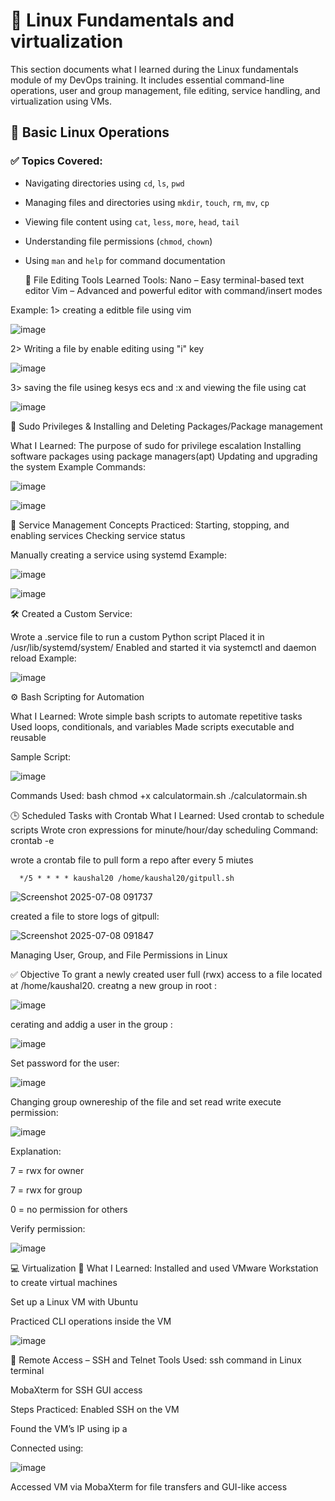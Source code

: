 # 🐧 Linux Fundamentals and virtualization
 This section documents what I learned during the Linux fundamentals module of my DevOps training. It includes essential command-line operations, user and group management, 
 file editing, service handling, and virtualization using VMs.

## 📂 Basic Linux Operations

### ✅ Topics Covered:
- Navigating directories using `cd`, `ls`, `pwd`
- Managing files and directories using `mkdir`, `touch`, `rm`, `mv`, `cp`
- Viewing file content using `cat`, `less`, `more`, `head`, `tail`
- Understanding file permissions (`chmod`, `chown`)
- Using `man` and `help` for command documentation

  📝 File Editing Tools
Learned Tools:
Nano – Easy terminal-based text editor
Vim – Advanced and powerful editor with command/insert modes

Example: 1> creating a editble file using vim 

![image](https://github.com/user-attachments/assets/fc376362-0402-4cd5-8552-5203755629c6)

   2> Writing a file by enable editing using "i" key
   
   ![image](https://github.com/user-attachments/assets/5d47a602-2f62-46f7-a0df-f53fa8be906f)
   
   3> saving the file usineg kesys ecs and :x and viewing the file using cat
   
   ![image](https://github.com/user-attachments/assets/58be88c4-e707-480a-adc3-991c4d26650f)

🔐 Sudo Privileges & Installing and Deleting Packages/Package management

What I Learned:
The purpose of sudo for privilege escalation
Installing software packages using package managers(apt)
Updating and upgrading the system
Example Commands:

![image](https://github.com/user-attachments/assets/afd74f77-ae0d-4222-9cb3-9f907a7b2e13)

![image](https://github.com/user-attachments/assets/85dcd479-081d-4d1a-89da-36c718000c1e)

 🔧 Service Management
Concepts Practiced:
Starting, stopping, and enabling services
Checking service status

Manually creating a service using systemd
Example:

 ![image](https://github.com/user-attachments/assets/2af1423d-f6b7-47d2-a4ce-181d041625df)
 
![image](https://github.com/user-attachments/assets/3b485f51-ea7d-43fd-9c7f-cad5b7bf31c1)

🛠 Created a Custom Service:

Wrote a .service file to run a custom Python script
Placed it in /usr/lib/systemd/system/
Enabled and started it via systemctl and daemon reload
Example:

![image](https://github.com/user-attachments/assets/61c140dd-0c82-48b8-a1c8-c33dfab67640)

⚙️ Bash Scripting for Automation

What I Learned:
Wrote simple bash scripts to automate repetitive tasks
Used loops, conditionals, and variables
Made scripts executable and reusable

Sample Script:

![image](https://github.com/user-attachments/assets/d784f08a-3363-4952-8e5e-e7faa0f3d595)

Commands Used:
bash
chmod +x calculatormain.sh
./calculatormain.sh

🕒 Scheduled Tasks with Crontab
What I Learned:
Used crontab to schedule scripts
Wrote cron expressions for minute/hour/day scheduling
Command: crontab -e

wrote a crontab file to pull form a repo after every 5 miutes

      */5 * * * * kaushal20 /home/kaushal20/gitpull.sh 


 ![Screenshot 2025-07-08 091737](https://github.com/user-attachments/assets/4a6bade8-ad5c-4336-9a6e-2cde8e2a9706)

      
created a file to store logs of gitpull:


![Screenshot 2025-07-08 091847](https://github.com/user-attachments/assets/c627afac-8a7e-4ed4-a63b-4df57f0be234)

      
Managing User, Group, and File Permissions in Linux

✅ Objective
To grant a newly created user full (rwx) access to a file located at /home/kaushal20.
creatng a new group in root :

![image](https://github.com/user-attachments/assets/831f4347-9185-4613-88cb-9cd1669cf380)

cerating and addig a user in the group :

![image](https://github.com/user-attachments/assets/7683eeff-dcd8-45e1-b985-b4b56e281f76)

Set password for the user:

![image](https://github.com/user-attachments/assets/b6e57388-a09c-4839-806b-20d3cc28b0f2)

Changing group ownereship of the file and set read write execute permission:

![image](https://github.com/user-attachments/assets/e756b710-9a02-4bb2-9fbc-6348b7d24bf3)

Explanation:

7 = rwx for owner

7 = rwx for group

0 = no permission for others

Verify permission:

![image](https://github.com/user-attachments/assets/d6a4a1f9-5e09-485f-84d5-da188142c58c)

💻 Virtualization
🧠 What I Learned:
Installed and used VMware Workstation to create virtual machines

Set up a Linux VM with Ubuntu

Practiced CLI operations inside the VM

![image](https://github.com/user-attachments/assets/3baaae20-edfc-4ea0-b88e-27569aca8c9b)

🔐 Remote Access – SSH and Telnet
Tools Used:
ssh command in Linux terminal

MobaXterm for SSH GUI access

Steps Practiced:
Enabled SSH on the VM

Found the VM’s IP using ip a

Connected using:

![image](https://github.com/user-attachments/assets/caa3d74e-f544-4703-bd41-b58c46806efb)

Accessed VM via MobaXterm for file transfers and GUI-like access














